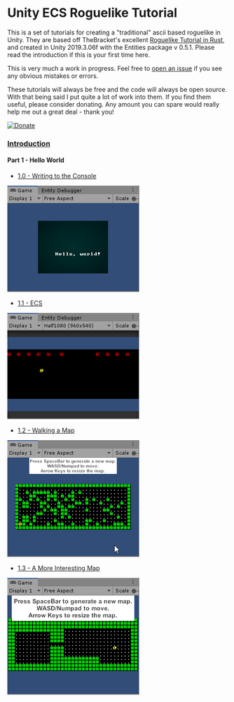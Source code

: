 # Unity ECS Roguelike Tutorial

This is a set of tutorials for creating a "traditional" ascii based roguelike in Unity. They are based off TheBracket's excellent [Roguelike Tutorial in Rust](https://github.com/thebracket/rustrogueliketutorial), and created in Unity 2019.3.06f with the Entities package v 0.5.1. Please read the introduction if this is your first time here. 

This is very much a work in progress. Feel free to [open an issue](https://github.com/sarkahn/rltk_unity_roguelike/issues) if you see any obvious mistakes or errors. 

These tutorials will always be free and the code will always be open source. With that being said I put quite a lot of work into them. If you find them useful, please consider donating. Any amount you can spare would really help me out a great deal - thank you!

[![Donate](https://img.shields.io/badge/Donate-PayPal-green.svg)](https://www.paypal.com/cgi-bin/webscr?cmd=_s-xclick&hosted_button_id=Y54CX7AXFKQXG)




### [Introduction](Assets/Introduction.md)

#### Part 1 - Hello World  
  - [1.0 - Writing to the Console](Assets/Part1-HelloWorld/1.0-WritingToTheConsole/README.md)


![](Assets/Common/demoimages~/helloworldsmall.png)

  - [1.1 - ECS](Assets/Part1-HelloWorld/1.1-ECS/README.md)

![](Assets/Common/demoimages~/moveleftsmall.gif)

  - [1.2 - Walking a Map](Assets/Part1-HelloWorld/1.2-WalkingAMap/README.md)

![](Assets/Common/demoimages~/mapgensmall.gif)

  - [1.3 - A More Interesting Map](Assets/Part1-HelloWorld/1.3-AMoreInterestingMap/README.md)

![](Assets/Common/demoimages~/1_3_small.gif)

